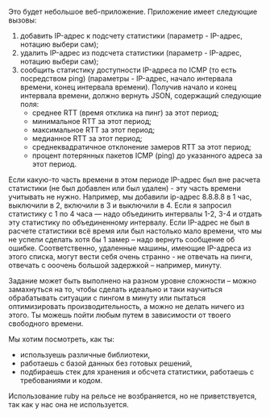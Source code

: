 Это будет небольшое веб-приложение.
Приложение имеет следующие вызовы:
1) добавить IP-адрес к подсчету статистики (параметр - IP-адрес, нотацию выбери сам);
2) удалить IP-адрес из подсчета статистики (параметр - IP-адрес, нотацию выбери сам);
3) сообщить статистику доступности IP-адреса по ICMP (то есть посредством ping) (параметры - IP-адрес, начало интервала времени, конец интервала времени). Получив начало и конец интервала времени, должно вернуть JSON, содержащий следующие поля:
    - среднее RTT (время отклика на пинг) за этот период;
    - минимальное RTT за этот период;
    - максимальное RTT за этот период;
    - медианное RTT за этот период;
    - среднеквадратичное отклонение замеров RTT за этот период;
    - процент потерянных пакетов ICMP (ping) до указанного адреса за этот период.

Если какую-то часть времени в этом периоде IP-адрес был вне расчета статистики (не был добавлен или был удален) - эту часть времени учитывать не нужно. Например, мы добавили ip-адрес 8.8.8.8 в 1 час, выключили в 2, включили в 3 и выключили в 4. Если я запросил статистику с 1 по 4 часа — надо объединить интервалы 1-2, 3-4 и отдать эту статистику по объединенному интервалу. Если IP-адрес не был в расчете статистики всё время или был настолько мало времени, что мы не успели сделать хотя бы 1 замер – надо вернуть сообщение об ошибке.
Соответственно, удаленные машины, имеющие IP-адреса из этого списка, могут вести себя очень странно - не отвечать на пинги, отвечать с ооочень большой задержкой – например, минуту.

Задание может быть выполнено на разном уровне сложности – можно замахнуться на то, чтобы сделать идеально и таки научиться обрабатывать ситуации с пингом в минуту или пытаться оптимизировать производительность, а можно не делать ничего из этого. Ты можешь пойти любым путем в зависимости от твоего свободного времени.

Мы хотим посмотреть, как ты:
- используешь различные библиотеки,
- работаешь с базой данных без готовых решений,
- подбираешь стек для хранения и обсчета статистики,
  работаешь с требованиями и кодом.

Использование ruby на рельсе не возбраняется, но не приветствуется, так как у нас она не используется.
